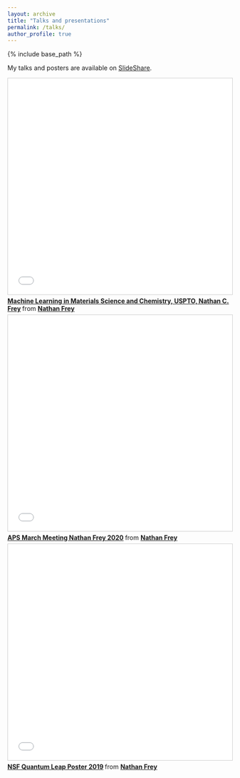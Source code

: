 ```yaml
---
layout: archive
title: "Talks and presentations"
permalink: /talks/
author_profile: true
---
```


{% include base_path %}

My talks and posters are available on [SlideShare](https://www.slideshare.net/ncfrey).

<iframe src="//www.slideshare.net/slideshow/embed_code/key/yhRnJRz3HGZahJ" width="595" height="485" frameborder="0" marginwidth="0" marginheight="0" scrolling="no" style="border:1px solid #CCC; border-width:1px; margin-bottom:5px; max-width: 100%;" allowfullscreen> </iframe> <div style="margin-bottom:5px"> <strong> <a href="//www.slideshare.net/ncfrey/machine-learning-in-materials-science-and-chemistry-uspto-nathan-c-frey" title="Machine Learning in Materials Science and Chemistry, USPTO, Nathan C. Frey" target="_blank">Machine Learning in Materials Science and Chemistry, USPTO, Nathan C. Frey</a> </strong> from <strong><a href="//www.slideshare.net/ncfrey" target="_blank">Nathan Frey</a></strong> </div>

<iframe src="//www.slideshare.net/slideshow/embed_code/key/mhh1OGJdu5cu" width="595" height="485" frameborder="0" marginwidth="0" marginheight="0" scrolling="no" style="border:1px solid #CCC; border-width:1px; margin-bottom:5px; max-width: 100%;" allowfullscreen> </iframe> <div style="margin-bottom:5px"> <strong> <a href="//www.slideshare.net/ncfrey/aps-march-meeting-nathan-frey-2020" title="APS March Meeting Nathan Frey 2020" target="_blank">APS March Meeting Nathan Frey 2020</a> </strong> from <strong><a href="https://www.slideshare.net/ncfrey" target="_blank">Nathan Frey</a></strong> </div>

<iframe src="//www.slideshare.net/slideshow/embed_code/key/yonrZrNbatO9Xs" width="595" height="485" frameborder="0" marginwidth="0" marginheight="0" scrolling="no" style="border:1px solid #CCC; border-width:1px; margin-bottom:5px; max-width: 100%;" allowfullscreen> </iframe> <div style="margin-bottom:5px"> <strong> <a href="//www.slideshare.net/ncfrey/nsf-quantum-leap-poster-2019" title="NSF Quantum Leap Poster 2019" target="_blank">NSF Quantum Leap Poster 2019</a> </strong> from <strong><a href="https://www.slideshare.net/ncfrey" target="_blank">Nathan Frey</a></strong> </div>